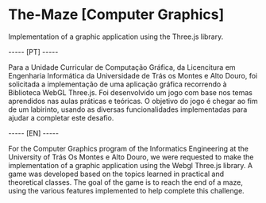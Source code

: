 # The-Maze [Computer Graphics]
Implementation of a graphic application using the Three.js library.

----- [PT] -----

Para a Unidade Curricular de Computação Gráfica, da Licencitura em Engenharia Informática da Universidade de Trás os Montes e Alto Douro,
foi solicitada a implementação de uma aplicação gráfica recorrendo à Biblioteca WebGL Three.js.
Foi desenvolvido um jogo com base nos temas aprendidos nas aulas práticas e teóricas.
O objetivo do jogo é chegar ao fim de um labirinto, usando as diversas funcionalidades implementadas para ajudar a completar este desafio.

----- [EN] -----

For the Computer Graphics program of the Informatics Engineering at the University of Trás Os Montes e Alto Douro, we were requested to
make the implementation of a graphic application using the Webgl Three.js library.
A game was developed based on the topics learned in practical and theoretical classes.
The goal of the game is to reach the end of a maze, using the various features implemented to help complete this challenge.
